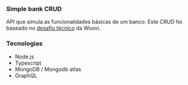 ### Simple bank CRUD
API que simula as funcionalidades básicas de um banco. Este CRUD foi baseado no [desafio técnico](https://github.com/woovibr/jobs/blob/main/challenges/crud-bank-graphql-relay.md) da Woovi.

### Tecnologias
* Node.js
* Typescript
* MongoDB / Mongodb atlas
* GraphQL
